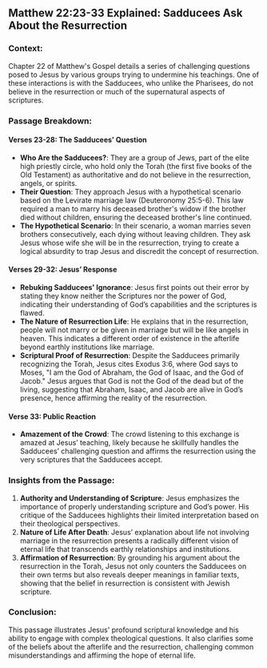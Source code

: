 ## Matthew 22:23-33 Explained: Sadducees Ask About the Resurrection

### Context:
Chapter 22 of Matthew's Gospel details a series of challenging questions posed to Jesus by various groups trying to undermine his teachings. One of these interactions is with the Sadducees, who unlike the Pharisees, do not believe in the resurrection or much of the supernatural aspects of scriptures.

### Passage Breakdown:

#### **Verses 23-28: The Sadducees' Question**
- **Who Are the Sadducees?**: They are a group of Jews, part of the elite high priestly circle, who hold only the Torah (the first five books of the Old Testament) as authoritative and do not believe in the resurrection, angels, or spirits.
- **Their Question**: They approach Jesus with a hypothetical scenario based on the Levirate marriage law (Deuteronomy 25:5-6). This law required a man to marry his deceased brother's widow if the brother died without children, ensuring the deceased brother's line continued.
- **The Hypothetical Scenario**: In their scenario, a woman marries seven brothers consecutively, each dying without leaving children. They ask Jesus whose wife she will be in the resurrection, trying to create a logical absurdity to trap Jesus and discredit the concept of resurrection.

#### **Verses 29-32: Jesus’ Response**
- **Rebuking Sadducees' Ignorance**: Jesus first points out their error by stating they know neither the Scriptures nor the power of God, indicating their understanding of God’s capabilities and the scriptures is flawed.
- **The Nature of Resurrection Life**: He explains that in the resurrection, people will not marry or be given in marriage but will be like angels in heaven. This indicates a different order of existence in the afterlife beyond earthly institutions like marriage.
- **Scriptural Proof of Resurrection**: Despite the Sadducees primarily recognizing the Torah, Jesus cites Exodus 3:6, where God says to Moses, "I am the God of Abraham, the God of Isaac, and the God of Jacob." Jesus argues that God is not the God of the dead but of the living, suggesting that Abraham, Isaac, and Jacob are alive in God’s presence, hence affirming the reality of the resurrection.

#### **Verse 33: Public Reaction**
- **Amazement of the Crowd**: The crowd listening to this exchange is amazed at Jesus’ teaching, likely because he skillfully handles the Sadducees’ challenging question and affirms the resurrection using the very scriptures that the Sadducees accept.

### Insights from the Passage:
1. **Authority and Understanding of Scripture**: Jesus emphasizes the importance of properly understanding scripture and God’s power. His critique of the Sadducees highlights their limited interpretation based on their theological perspectives.
2. **Nature of Life After Death**: Jesus’ explanation about life not involving marriage in the resurrection presents a radically different vision of eternal life that transcends earthly relationships and institutions.
3. **Affirmation of Resurrection**: By grounding his argument about the resurrection in the Torah, Jesus not only counters the Sadducees on their own terms but also reveals deeper meanings in familiar texts, showing that the belief in resurrection is consistent with Jewish scripture.

### Conclusion:
This passage illustrates Jesus' profound scriptural knowledge and his ability to engage with complex theological questions. It also clarifies some of the beliefs about the afterlife and the resurrection, challenging common misunderstandings and affirming the hope of eternal life.
